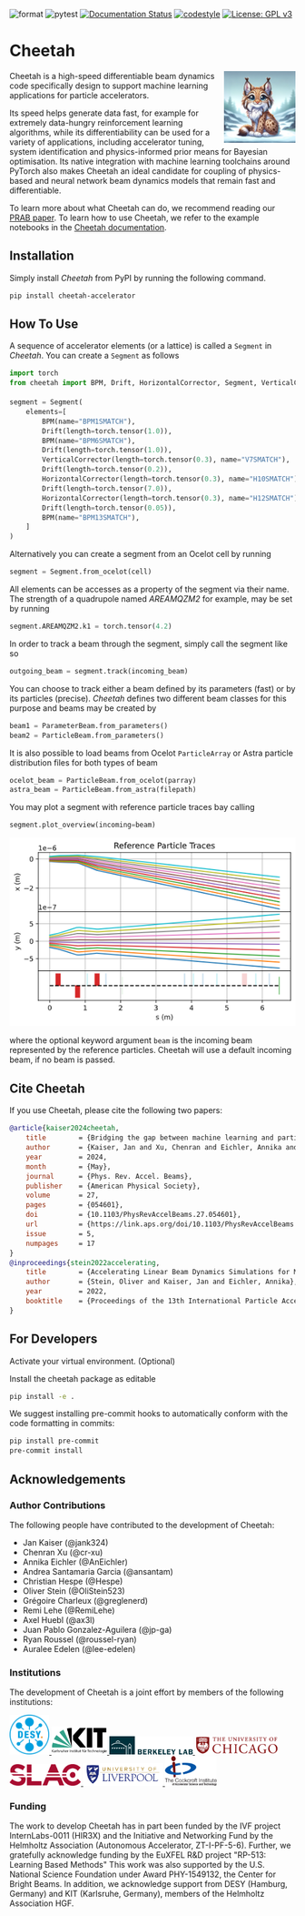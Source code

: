 ![format](https://github.com/desy-ml/cheetah/actions/workflows/format.yaml/badge.svg)
![pytest](https://github.com/desy-ml/cheetah/actions/workflows/pytest.yaml/badge.svg)
[![Documentation Status](https://readthedocs.org/projects/cheetah-accelerator/badge/?version=latest)](https://cheetah-accelerator.readthedocs.io/en/latest/?badge=latest)
[![codestyle](https://img.shields.io/badge/code%20style-black-000000.svg)](https://github.com/psf/black)
[![License: GPL v3](https://img.shields.io/badge/License-GPLv3-blue.svg)](https://www.gnu.org/licenses/gpl-3.0)

<!-- [![coverage report](https://gitlab.com/araffin/stable-baselines3/badges/master/coverage.svg)](https://gitlab.com/araffin/stable-baselines3/-/commits/master) -->

# Cheetah

<img src="images/logo.png" align="right" width="25%"/>

Cheetah is a high-speed differentiable beam dynamics code specifically design to support machine learning applications for particle accelerators.

Its speed helps generate data fast, for example for extremely data-hungry reinforcement learning algorithms, while its differentiability can be used for a variety of applications, including accelerator tuning, system identification and physics-informed prior means for Bayesian optimisation. Its native integration with machine learning toolchains around PyTorch also makes Cheetah an ideal candidate for coupling of physics-based and neural network beam dynamics models that remain fast and differentiable.

To learn more about what Cheetah can do, we recommend reading our [PRAB paper](https://doi.org/10.1103/PhysRevAccelBeams.27.054601). To learn how to use Cheetah, we refer to the example notebooks in the [Cheetah documentation](https://cheetah-accelerator.readthedocs.io/).

## Installation

Simply install _Cheetah_ from PyPI by running the following command.

```bash
pip install cheetah-accelerator
```

## How To Use

A sequence of accelerator elements (or a lattice) is called a `Segment` in _Cheetah_. You can create a `Segment` as follows

```python
import torch
from cheetah import BPM, Drift, HorizontalCorrector, Segment, VerticalCorrector

segment = Segment(
    elements=[
        BPM(name="BPM1SMATCH"),
        Drift(length=torch.tensor(1.0)),
        BPM(name="BPM6SMATCH"),
        Drift(length=torch.tensor(1.0)),
        VerticalCorrector(length=torch.tensor(0.3), name="V7SMATCH"),
        Drift(length=torch.tensor(0.2)),
        HorizontalCorrector(length=torch.tensor(0.3), name="H10SMATCH"),
        Drift(length=torch.tensor(7.0)),
        HorizontalCorrector(length=torch.tensor(0.3), name="H12SMATCH"),
        Drift(length=torch.tensor(0.05)),
        BPM(name="BPM13SMATCH"),
    ]
)
```

Alternatively you can create a segment from an Ocelot cell by running

```python
segment = Segment.from_ocelot(cell)
```

All elements can be accesses as a property of the segment via their name. The strength of a quadrupole named _AREAMQZM2_ for example, may be set by running

```python
segment.AREAMQZM2.k1 = torch.tensor(4.2)
```

In order to track a beam through the segment, simply call the segment like so

```python
outgoing_beam = segment.track(incoming_beam)
```

You can choose to track either a beam defined by its parameters (fast) or by its particles (precise). _Cheetah_ defines two different beam classes for this purpose and beams may be created by

```python
beam1 = ParameterBeam.from_parameters()
beam2 = ParticleBeam.from_parameters()
```

It is also possible to load beams from Ocelot `ParticleArray` or Astra particle distribution files for both types of beam

```python
ocelot_beam = ParticleBeam.from_ocelot(parray)
astra_beam = ParticleBeam.from_astra(filepath)
```

You may plot a segment with reference particle traces bay calling

```python
segment.plot_overview(incoming=beam)
```

![Overview Plot](images/misalignment.png)

where the optional keyword argument `beam` is the incoming beam represented by the reference particles. Cheetah will use a default incoming beam, if no beam is passed.

## Cite Cheetah

If you use Cheetah, please cite the following two papers:

```bibtex
@article{kaiser2024cheetah,
    title        = {Bridging the gap between machine learning and particle accelerator physics with high-speed, differentiable simulations},
    author       = {Kaiser, Jan and Xu, Chenran and Eichler, Annika and Santamaria Garcia, Andrea},
    year         = 2024,
    month        = {May},
    journal      = {Phys. Rev. Accel. Beams},
    publisher    = {American Physical Society},
    volume       = 27,
    pages        = {054601},
    doi          = {10.1103/PhysRevAccelBeams.27.054601},
    url          = {https://link.aps.org/doi/10.1103/PhysRevAccelBeams.27.054601},
    issue        = 5,
    numpages     = 17
}
@inproceedings{stein2022accelerating,
    title        = {Accelerating Linear Beam Dynamics Simulations for Machine Learning Applications},
    author       = {Stein, Oliver and Kaiser, Jan and Eichler, Annika},
    year         = 2022,
    booktitle    = {Proceedings of the 13th International Particle Accelerator Conference}
}
```

## For Developers

Activate your virtual environment. (Optional)

Install the cheetah package as editable

```sh
pip install -e .
```

We suggest installing pre-commit hooks to automatically conform with the code formatting in commits:

```sh
pip install pre-commit
pre-commit install
```

## Acknowledgements

### Author Contributions

The following people have contributed to the development of Cheetah:

- Jan Kaiser (@jank324)
- Chenran Xu (@cr-xu)
- Annika Eichler (@AnEichler)
- Andrea Santamaria Garcia (@ansantam)
- Christian Hespe (@Hespe)
- Oliver Stein (@OliStein523)
- Grégoire Charleux (@greglenerd)
- Remi Lehe (@RemiLehe)
- Axel Huebl (@ax3l)
- Juan Pablo Gonzalez-Aguilera (@jp-ga)
- Ryan Roussel (@roussel-ryan)
- Auralee Edelen (@lee-edelen)

### Institutions

The development of Cheetah is a joint effort by members of the following institutions:

<a href="https://www.desy.de">
  <img src="images/desy.png" alt="DESY" style="width: 5em" />
</a>
<a href="https://www.kit.edu">
  <img src="images/kit.png" alt="KIT" style="width: 7em" />
</a>
<a href="https://www.lbl.gov">
  <img src="images/lbnl.png" alt="LBNL" style="width: 10.5em" />
</a>
<a href="https://www.uchicago.edu">
  <img
    src="images/university_of_chicago.png"
    alt="University of Chicago"
    style="width: 10.5em"
  />
</a>
<a href="https://www.slac.stanford.edu">
  <img src="images/slac.png" alt="SLAC" style="width: 9em" />
</a>
<a href="https://www.liverpool.ac.uk">
  <img
    src="images/university_of_liverpool.png"
    alt="University of Liverpool"
    style="width: 10em"
  />
</a>
<a href="https://www.cockcroft.ac.uk">
  <img
    src="images/cockcroft.png"
    alt="Cockcroft Institute"
    style="width: 6.5em"
  />
</a>

### Funding

The work to develop Cheetah has in part been funded by the IVF project InternLabs-0011 (HIR3X) and the Initiative and Networking Fund by the Helmholtz Association (Autonomous Accelerator, ZT-I-PF-5-6).
Further, we gratefully acknowledge funding by the EuXFEL R&D project "RP-513: Learning Based Methods"
This work was also supported by the U.S. National Science Foundation under Award PHY-1549132, the Center for Bright Beams.
In addition, we acknowledge support from DESY (Hamburg, Germany) and KIT (Karlsruhe, Germany), members of the Helmholtz Association HGF.
